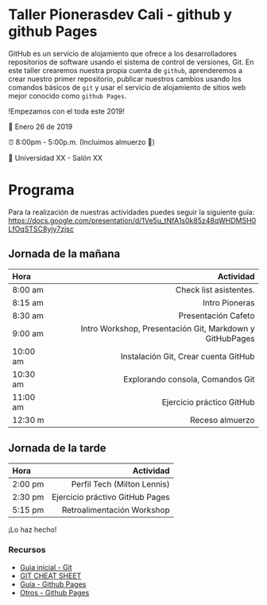 # Taller Pionerasdev Cali - github y github Pages

GitHub es un servicio de alojamiento que ofrece a los desarrolladores repositorios de software usando el sistema de control de versiones, Git. En este taller crearemos nuestra propia cuenta de `github`, aprenderemos a crear nuestro primer repositorio, publicar nuestros cambios usando los comandos básicos de `git` y usar el servicio de alojamiento de sitios web mejor conocido como `github Pages`.


!Empezamos con el toda este 2019! 

:calendar: Enero 26 de 2019

:alarm_clock: 8:00pm - 5:00p.m. (Incluimos almuerzo :ramen:)

:wedding: Universidad XX - Salón XX

# Programa

Para la realización de nuestras actividades puedes seguir la siguiente guía: https://docs.google.com/presentation/d/1Ve5u_tNfA1s0k85z48qWHDMSH0LfOqSTSC8yjy7zjsc

## Jornada de la mañana

 Hora |  Actividad
:---- | ---: | 
8:00 am | Check list asistentes. 
8:15 am | Intro Pioneras
8:30 am | Presentación Cafeto
9:00 am | Intro Workshop, Presentación Git, Markdown y GitHubPages
10:00 am | Instalación Git, Crear cuenta GitHub
10:30 am | Explorando consola, Comandos Git
11:00 am | Ejercicio práctico GitHub
12:30 m | Receso almuerzo

## Jornada de la tarde

 Hora |  Actividad
:---- | ---: | 
2:00 pm | Perfil Tech (Milton Lennis)
2:30 pm | Ejercicio práctivo GitHub Pages
5:15 pm | Retroalimentación Workshop

¡Lo haz hecho!

### Recursos

- [Guia inicial - Git](http://rogerdudler.github.io/git-guide/index.es.html)
- [GIT CHEAT SHEET](https://services.github.com/on-demand/downloads/github-git-cheat-sheet.pdf)
- [Guía - Github Pages](https://github.com/hugozap/guia-github-pages)
- [Otros - Github Pages](https://lab.github.com/githubtraining/github-pages) 




